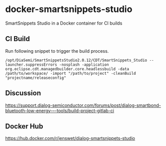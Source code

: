 # docker-smartsnippets-studio
SmartSnippets Studio in a Docker container for CI builds

## CI Build
Run following snippet to trigger the build process.
```
/opt/DiaSemi/SmartSnippetsStudio2.0.12/CDT/SmartSnippets_Studio --launcher.suppressErrors -nosplash -application org.eclipse.cdt.managedbuilder.core.headlessbuild -data /path/to/workspace/ -import "/path/to/project" -cleanBuild "projectname/releaseconfig"
```
## Discussion
https://support.dialog-semiconductor.com/forums/post/dialog-smartbond-bluetooth-low-energy-–-tools/build-project-gitlab-ci

## Docker Hub
https://hub.docker.com/r/jenswet/dialog-smartsnippets-studio
